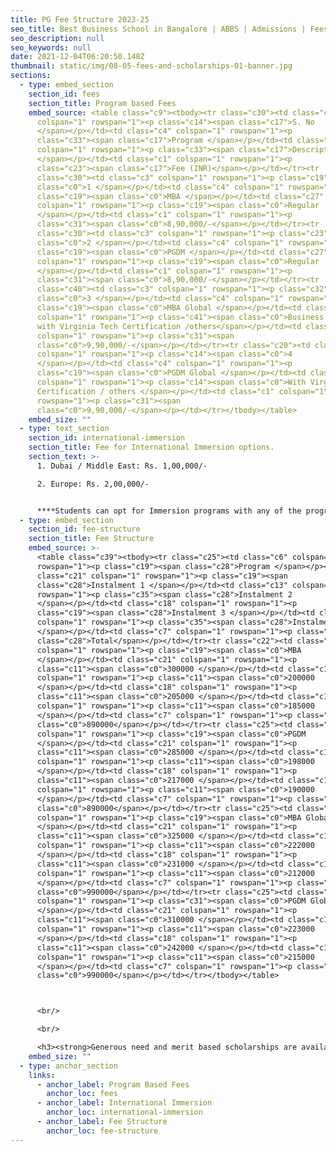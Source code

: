 ```yaml
---
title: PG Fee Structure 2023-25
seo_title: Best Business School in Bangalore | ABBS | Admissions | Fees
seo_description: null
seo_keywords: null
date: 2021-12-04T06:20:50.148Z
thumbnail: static/img/08-05-fees-and-scholarships-01-banner.jpg
sections:
  - type: embed_section
    section_id: fees
    section_title: Program based Fees
    embed_source: <table class="c9"><tbody><tr class="c30"><td class="c3"
      colspan="1" rowspan="1"><p class="c14"><span class="c17">S. No
      </span></p></td><td class="c4" colspan="1" rowspan="1"><p
      class="c33"><span class="c17">Program </span></p></td><td class="c27"
      colspan="1" rowspan="1"><p class="c33"><span class="c17">Description
      </span></p></td><td class="c1" colspan="1" rowspan="1"><p
      class="c23"><span class="c17">Fee (INR)</span></p></td></tr><tr
      class="c30"><td class="c3" colspan="1" rowspan="1"><p class="c19"><span
      class="c0">1 </span></p></td><td class="c4" colspan="1" rowspan="1"><p
      class="c19"><span class="c0">MBA </span></p></td><td class="c27"
      colspan="1" rowspan="1"><p class="c19"><span class="c0">Regular
      </span></p></td><td class="c1" colspan="1" rowspan="1"><p
      class="c31"><span class="c0">8,90,000/-</span></p></td></tr><tr
      class="c30"><td class="c3" colspan="1" rowspan="1"><p class="c23"><span
      class="c0">2 </span></p></td><td class="c4" colspan="1" rowspan="1"><p
      class="c19"><span class="c0">PGDM </span></p></td><td class="c27"
      colspan="1" rowspan="1"><p class="c19"><span class="c0">Regular
      </span></p></td><td class="c1" colspan="1" rowspan="1"><p
      class="c31"><span class="c0">8,90,000/-</span></p></td></tr><tr
      class="c40"><td class="c3" colspan="1" rowspan="1"><p class="c32"><span
      class="c0">3 </span></p></td><td class="c4" colspan="1" rowspan="1"><p
      class="c19"><span class="c0">MBA Global </span></p></td><td class="c27"
      colspan="1" rowspan="1"><p class="c41"><span class="c0">Business Analytics
      with Virginia Tech Certification /others</span></p></td><td class="c1"
      colspan="1" rowspan="1"><p class="c31"><span
      class="c0">9,90,000/-</span></p></td></tr><tr class="c20"><td class="c3"
      colspan="1" rowspan="1"><p class="c14"><span class="c0">4
      </span></p></td><td class="c4" colspan="1" rowspan="1"><p
      class="c19"><span class="c0">PGDM Global </span></p></td><td class="c27"
      colspan="1" rowspan="1"><p class="c14"><span class="c0">With Virginia Tech
      Certification / others </span></p></td><td class="c1" colspan="1"
      rowspan="1"><p class="c31"><span
      class="c0">9,90,000/-</span></p></td></tr></tbody></table>
    embed_size: ""
  - type: text_section
    section_id: international-immersion
    section_title: Fee for International Immersion options.
    section_text: >-
      1. Dubai / Middle East: Rs. 1,00,000/-

      2. Europe: Rs. 2,00,000/-


      ****Students can opt for Immersion programs with any of the programs. The fee is payable with Semester 2 Fee.***
  - type: embed_section
    section_id: fee-structure
    section_title: Fee Structure
    embed_source: >-
      <table class="c39"><tbody><tr class="c25"><td class="c6" colspan="1"
      rowspan="1"><p class="c19"><span class="c28">Program </span></p></td><td
      class="c21" colspan="1" rowspan="1"><p class="c19"><span
      class="c28">Instalment 1 </span></p></td><td class="c13" colspan="1"
      rowspan="1"><p class="c35"><span class="c28">Instalment 2
      </span></p></td><td class="c18" colspan="1" rowspan="1"><p
      class="c19"><span class="c28">Instalment 3 </span></p></td><td class="c13"
      colspan="1" rowspan="1"><p class="c35"><span class="c28">Instalment 4
      </span></p></td><td class="c7" colspan="1" rowspan="1"><p class="c8"><span
      class="c28">Total</span></p></td></tr><tr class="c22"><td class="c6"
      colspan="1" rowspan="1"><p class="c19"><span class="c0">MBA
      </span></p></td><td class="c21" colspan="1" rowspan="1"><p
      class="c11"><span class="c0">300000 </span></p></td><td class="c13"
      colspan="1" rowspan="1"><p class="c11"><span class="c0">200000
      </span></p></td><td class="c18" colspan="1" rowspan="1"><p
      class="c11"><span class="c0">205000 </span></p></td><td class="c13"
      colspan="1" rowspan="1"><p class="c11"><span class="c0">185000
      </span></p></td><td class="c7" colspan="1" rowspan="1"><p class="c5"><span
      class="c0">890000</span></p></td></tr><tr class="c25"><td class="c6"
      colspan="1" rowspan="1"><p class="c19"><span class="c0">PGDM
      </span></p></td><td class="c21" colspan="1" rowspan="1"><p
      class="c11"><span class="c0">285000 </span></p></td><td class="c13"
      colspan="1" rowspan="1"><p class="c11"><span class="c0">198000
      </span></p></td><td class="c18" colspan="1" rowspan="1"><p
      class="c11"><span class="c0">217000 </span></p></td><td class="c13"
      colspan="1" rowspan="1"><p class="c11"><span class="c0">190000
      </span></p></td><td class="c7" colspan="1" rowspan="1"><p class="c5"><span
      class="c0">890000</span></p></td></tr><tr class="c25"><td class="c6"
      colspan="1" rowspan="1"><p class="c19"><span class="c0">MBA Global
      </span></p></td><td class="c21" colspan="1" rowspan="1"><p
      class="c11"><span class="c0">325000 </span></p></td><td class="c13"
      colspan="1" rowspan="1"><p class="c11"><span class="c0">222000
      </span></p></td><td class="c18" colspan="1" rowspan="1"><p
      class="c11"><span class="c0">231000 </span></p></td><td class="c13"
      colspan="1" rowspan="1"><p class="c11"><span class="c0">212000
      </span></p></td><td class="c7" colspan="1" rowspan="1"><p class="c5"><span
      class="c0">990000</span></p></td></tr><tr class="c25"><td class="c6"
      colspan="1" rowspan="1"><p class="c31"><span class="c0">PGDM Global
      </span></p></td><td class="c21" colspan="1" rowspan="1"><p
      class="c11"><span class="c0">310000 </span></p></td><td class="c13"
      colspan="1" rowspan="1"><p class="c11"><span class="c0">223000
      </span></p></td><td class="c18" colspan="1" rowspan="1"><p
      class="c11"><span class="c0">242000 </span></p></td><td class="c13"
      colspan="1" rowspan="1"><p class="c11"><span class="c0">215000
      </span></p></td><td class="c7" colspan="1" rowspan="1"><p class="c5"><span
      class="c0">990000</span></p></td></tr></tbody></table>



      <br/>

      <br/>

      <h3><strong>Generous need and merit based scholarships are available. </strong></h3>
    embed_size: ""
  - type: anchor_section
    links:
      - anchor_label: Program Based Fees
        anchor_loc: fees
      - anchor_label: International Immersion
        anchor_loc: international-immersion
      - anchor_label: Fee Structure
        anchor_loc: fee-structure
---
```

